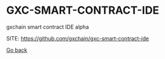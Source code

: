 # GXC-SMART-CONTRACT-IDE
 
 gxchain smart contract IDE alpha
 
 SITE: https://github.com/gxchain/gxc-smart-contract-ide

 [Go back](https://portable-linux-apps.github.io/apps.html)
